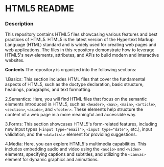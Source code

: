 # **HTML5 README** #

### **Description** ###
This repository contains HTML5 files showcasing various features and best practices of HTML5. HTML5 is the latest version of the Hypertext Markup Language (HTML) standard and is widely used for creating web pages and web applications. The files in this repository demonstrate how to leverage HTML5's new elements, attributes, and APIs to build modern and interactive websites.

**Contents**
The repository is organized into the following sections:

1.Basics: This section includes HTML files that cover the fundamental aspects of HTML5, such as the doctype declaration, basic structure, headings, paragraphs, and text formatting.

2.Semantics: Here, you will find HTML files that focus on the semantic elements introduced in HTML5, such as `<header>`, `<nav>`, `<main>`, `<article>`, `<section>`, `<aside>`, and `<footer>`. These elements help structure the content of a web page in a more meaningful and accessible way.

3.Forms: This section showcases HTML5's form-related features, including new input types (`<input type="email">`, `<input type="date">`, etc.), input validation, and the `<datalist>` element for providing suggestions.

4.Media: Here, you can explore HTML5's multimedia capabilities. This includes embedding audio and video using the `<audio>` and `<video>` elements, specifying captions and subtitles, and utilizing the `<canvas>` element for dynamic graphics and animations.

